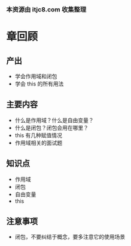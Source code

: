 ### 本资源由 itjc8.com 收集整理
# 章回顾

## 产出

- 学会作用域和闭包
- 学会 this 的所有用法

## 主要内容

- 什么是作用域？什么是自由变量？ 
- 什么是闭包？闭包会用在哪里？
- this 有几种赋值情况 
- 作用域相关的面试题

## 知识点

- 作用域
- 闭包
- 自由变量
- this

## 注意事项

- 闭包，不要纠结于概念，要多注意它的使用场景